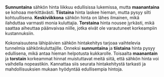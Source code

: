 **Sunnuntaina** sähkön hinta liikkuu edullisissa lukemissa, mutta **maanantaina** se kohoaa merkittävästi. **Tiistaina** hinta laskee hieman, mutta pysyy silti kohtuullisena. **Keskiviikkona** sähkön hinta on lähes ilmainen, mikä ilahduttaa varmasti monia kuluttajia. **Torstaina** hinta nousee jyrkästi, mikä saattaa aiheuttaa päänvaivaa niille, jotka eivät ole varautuneet korkeampiin kustannuksiin. 

Kokonaisuutena lähipäivien sähkön hintakehitys tarjoaa vaihtelevia tunnelmia sähkönkuluttajille. Onneksi **sunnuntaina** ja **tiistaina** hinta pysyy edullisena, mikä antaa hieman helpotusta kukkarolle. Toisaalta **maanantain** ja **torstain** korkeammat hinnat muistuttavat meitä siitä, että sähkön hinta voi vaihdella nopeastikin. Kannattaa siis seurata hintakehitystä tarkasti ja mahdollisuuksien mukaan hyödyntää edullisempia hintoja.